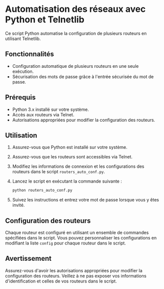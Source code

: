 # Automatisation des réseaux avec Python et Telnetlib

Ce script Python automatise la configuration de plusieurs routeurs en utilisant Telnetlib.

## Fonctionnalités

- Configuration automatique de plusieurs routeurs en une seule exécution.
- Sécurisation des mots de passe grâce à l'entrée sécurisée du mot de passe.

## Prérequis

- Python 3.x installé sur votre système.
- Accès aux routeurs via Telnet.
- Autorisations appropriées pour modifier la configuration des routeurs.

## Utilisation

1. Assurez-vous que Python est installé sur votre système.
2. Assurez-vous que les routeurs sont accessibles via Telnet.
3. Modifiez les informations de connexion et les configurations des routeurs dans le script `routers_auto_conf.py`.
4. Lancez le script en exécutant la commande suivante :

    ```bash
    python routers_auto_conf.py
    ```

5. Suivez les instructions et entrez votre mot de passe lorsque vous y êtes invité.

## Configuration des routeurs

Chaque routeur est configuré en utilisant un ensemble de commandes spécifiées dans le script. Vous pouvez personnaliser les configurations en modifiant la liste `config` pour chaque routeur dans le script.

## Avertissement

Assurez-vous d'avoir les autorisations appropriées pour modifier la configuration des routeurs. Veillez à ne pas exposer vos informations d'identification et celles de vos routeurs dans le script.




